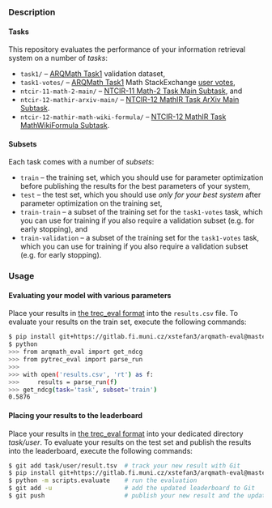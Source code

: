 ### Description
#### Tasks
This repository evaluates the performance of your information retrieval system
on a number of *tasks*:

- `task1/` – [ARQMath Task1][arqmath-task1] validation dataset,
- `task1-votes/` – [ARQMath Task1][arqmath-task1] Math StackExchange [user votes][],
- `ntcir-11-math-2-main/` – [NTCIR-11 Math-2 Task Main Subtask][ntcir-11-math-2], and
- `ntcir-12-mathir-arxiv-main/` – [NTCIR-12 MathIR Task ArXiv Main Subtask][ntcir-12-mathir].
- `ntcir-12-mathir-math-wiki-formula/` – [NTCIR-12 MathIR Task MathWikiFormula Subtask][ntcir-12-mathir].

#### Subsets
Each task comes with a number of *subsets*:

- `train` – the training set, which you should use for parameter optimization
  before publishing the results for the best parameters of your system,
- `test` – the test set, which you should use *only for your best system* after
  parameter optimization on the training set,
- `train-train` – a subset of the training set for the `task1-votes` task,
  which you can use for training if you also require a validation subset (e.g.
  for early stopping), and
- `train-validation` – a subset of the training set for the `task1-votes` task,
  which you can use for training if you also require a validation subset (e.g.
  for early stopping).

### Usage
#### Evaluating your model with various parameters
Place your results in [the trec\_eval format][treceval-format] into the
`results.csv` file. To evaluate your results on the train set, execute the
following commands:

``` sh
$ pip install git+https://gitlab.fi.muni.cz/xstefan3/arqmath-eval@master
$ python
>>> from arqmath_eval import get_ndcg
>>> from pytrec_eval import parse_run
>>>
>>> with open('results.csv', 'rt') as f:
>>>     results = parse_run(f)
>>> get_ndcg(task='task', subset='train')
0.5876
```

#### Placing your results to the leaderboard
Place your results in [the trec\_eval format][treceval-format] into your
dedicated directory *task/user*. To evaluate your results on the test set and
publish the results into the leaderboard, execute the following commands:

``` sh
$ git add task/user/result.tsv  # track your new result with Git
$ pip install git+https://gitlab.fi.muni.cz/xstefan3/arqmath-eval@master
$ python -m scripts.evaluate    # run the evaluation
$ git add -u                    # add the updated leaderboard to Git
$ git push                      # publish your new result and the updated leaderboard
```

 [arqmath-task1]:   https://www.cs.rit.edu/~dprl/ARQMath/Task1-answers.html (Task 1: Find Answers)
 [treceval-format]: https://stackoverflow.com/a/8175382/657401 (How to evaluate a search/retrieval engine using trec_eval?)
 [ntcir-11-math-2]: http://citeseerx.ist.psu.edu/viewdoc/download?doi=10.1.1.686.444&rep=rep1&type=pdf (NTCIR-11 Math-2 Task Overview)
 [ntcir-12-mathir]: https://www.cs.rit.edu/~rlaz/files/ntcir12-mathir.pdf (NTCIR-12 MathIR Task Overview)
 [user votes]:      https://gitlab.fi.muni.cz/xnovot32/arqmath-data-preprocessing/-/blob/master/scripts/xml_to_qrels_tsv.py
